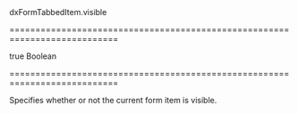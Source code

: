 <!--id-->dxFormTabbedItem.visible<!--/id-->
===========================================================================
<!--default-->true<!--/default-->
<!--type-->Boolean<!--/type-->
===========================================================================

<!--shortDescription-->
Specifies whether or not the current form item is visible.
<!--/shortDescription-->

<!--fullDescription-->

<!--/fullDescription-->